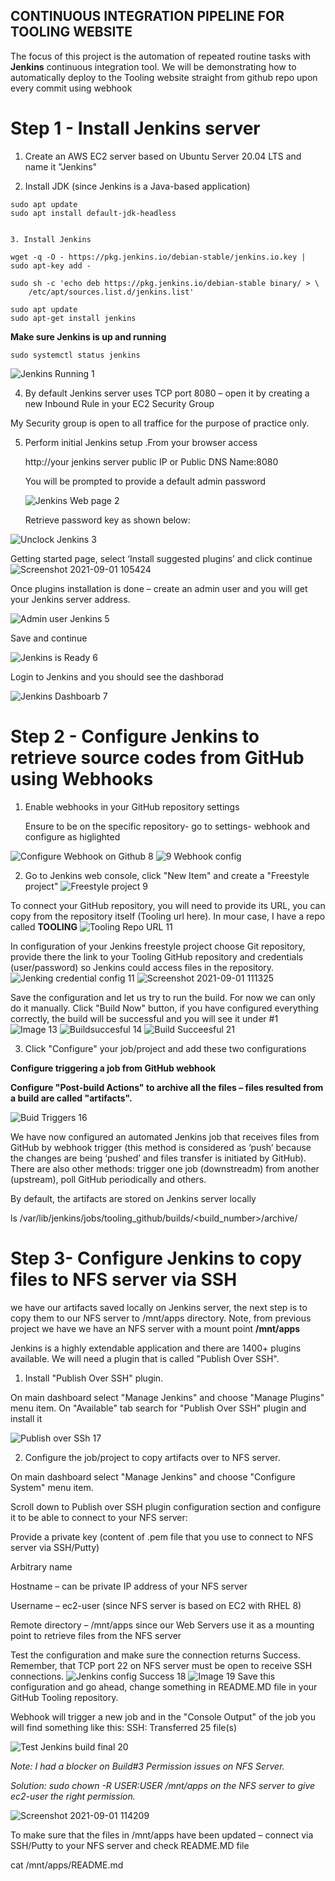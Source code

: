 ## CONTINUOUS INTEGRATION PIPELINE FOR TOOLING WEBSITE

The focus of this project is the automation of repeated routine tasks with **Jenkins** continuous integration tool. We will be demonstrating how to automatically deploy to the Tooling website straight from github repo upon every commit using webhook

# Step 1 - Install Jenkins server

1. Create an AWS EC2 server based on Ubuntu Server 20.04 LTS and name it "Jenkins"

2. Install JDK (since Jenkins is a Java-based application)
```
sudo apt update
sudo apt install default-jdk-headless


3. Install Jenkins

wget -q -O - https://pkg.jenkins.io/debian-stable/jenkins.io.key | sudo apt-key add -

sudo sh -c 'echo deb https://pkg.jenkins.io/debian-stable binary/ > \
    /etc/apt/sources.list.d/jenkins.list'

sudo apt update
sudo apt-get install jenkins
```

**Make sure Jenkins is up and running**

`sudo systemctl status jenkins`

![Jenkins Running 1](https://user-images.githubusercontent.com/10111342/131689869-fac41393-3f7e-4c0c-8e5c-63f630f3a082.png)

4. By default Jenkins server uses TCP port 8080 – open it by creating a new Inbound Rule in your EC2 Security Group
  
  My Security group is open to all traffice for the purpose of practice only.


5. Perform initial Jenkins setup .From your browser access
   
    http://your jenkins server public IP or Public DNS Name:8080

    You will be prompted to provide a default admin password

    ![Jenkins Web page 2](https://user-images.githubusercontent.com/10111342/131691471-6ddd2af3-d481-4e63-bb39-5eee47755bae.png) 

    Retrieve password key as shown below:


![Unclock Jenkins 3](https://user-images.githubusercontent.com/10111342/131693608-0984f1f4-86b9-4200-8829-47817e3328e1.png)

Getting started page, select ‘Install suggested plugins’ and click continue
![Screenshot 2021-09-01 105424](https://user-images.githubusercontent.com/10111342/131694117-f9c434b0-4c8a-49b2-ac3b-a8df9453a979.png)

Once plugins installation is done – create an admin user and you will get your Jenkins server address.

![Admin user Jenkins 5](https://user-images.githubusercontent.com/10111342/131694356-5671f46c-4b51-4000-9eb5-e90a71bd5079.png)

Save and continue

![Jenkins is Ready 6](https://user-images.githubusercontent.com/10111342/131694636-dc453c5c-2181-4440-a689-66f18f29a6ab.png)

Login to Jenkins and you should see the dashborad

![Jenkins Dashboarb 7](https://user-images.githubusercontent.com/10111342/131694829-35e99b4c-b68b-4dc3-98fe-2470224d7a1d.png)

# Step 2 - Configure Jenkins to retrieve source codes from GitHub using Webhooks
1. Enable webhooks in your GitHub repository settings

    Ensure to be on the specific repository- go to settings- webhook and configure as higlighted

![Configure Webhook on Github 8](https://user-images.githubusercontent.com/10111342/131695518-4db8dba3-93f0-4a4b-9625-46567e70d265.png)
![9 Webhook config](https://user-images.githubusercontent.com/10111342/131695799-381b5903-4256-4ff0-a5da-bb219bef1560.png)

2. Go to Jenkins web console, click "New Item" and create a "Freestyle project" 
![Freestyle project 9](https://user-images.githubusercontent.com/10111342/131696282-40870dc7-4032-4239-95d8-cdf67277c542.png)

To connect your GitHub repository, you will need to provide its URL, you can copy from the repository itself (Tooling url here). In mour case, I have a repo called **TOOLING**
![Tooling Repo URL 11](https://user-images.githubusercontent.com/10111342/131696537-4abfa329-f1e2-4537-80e4-5f8b9e7d11b9.png)

In configuration of your Jenkins freestyle project choose Git repository, provide there the link to your Tooling GitHub repository and credentials (user/password) so Jenkins could access files in the repository.
![Jenking credential config 11](https://user-images.githubusercontent.com/10111342/131696925-0b203a04-6ed1-44c1-a7e3-91686e8a557d.png)
![Screenshot 2021-09-01 111325](https://user-images.githubusercontent.com/10111342/131697313-00be6c8c-519e-49e5-9f77-15555b801e52.png)

Save the configuration and let us try to run the build. For now we can only do it manually.
Click "Build Now" button, if you have configured everything correctly, the build will be successful and you will see it under #1
![Image 13](https://user-images.githubusercontent.com/10111342/131697509-ac172052-4de7-40ca-ab49-7e23d1fe5700.png)
![Buildsuccesful 14](https://user-images.githubusercontent.com/10111342/131697772-699736d3-126a-434e-bbd9-57f7e1346e09.png)
![Build Succeesful 21](https://user-images.githubusercontent.com/10111342/131699245-e5ee5825-0463-472f-9b93-d1ac3d7f6248.png)


3. Click "Configure" your job/project and add these two configurations

**Configure triggering a job from GitHub webhook**

**Configure "Post-build Actions" to archive all the files – files resulted from a build are called "artifacts".**



![Buid Triggers 16](https://user-images.githubusercontent.com/10111342/131698182-52f2b789-55c6-4df0-89f8-ffba7834a182.png)


We have now configured an automated Jenkins job that receives files from GitHub by webhook trigger (this method is considered as ‘push’ because the changes are being ‘pushed’ and files transfer is initiated by GitHub). There are also other methods: trigger one job (downstreadm) from another (upstream), poll GitHub periodically and others.

By default, the artifacts are stored on Jenkins server locally

ls /var/lib/jenkins/jobs/tooling_github/builds/<build_number>/archive/



# Step 3- Configure Jenkins to copy files to NFS server via SSH
we have our artifacts saved locally on Jenkins server, the next step is to copy them to our NFS server to /mnt/apps directory. Note, from previous project we have we  have an NFS server with a mount point **/mnt/apps**

Jenkins is a highly extendable application and there are 1400+ plugins available. We will need a plugin that is called "Publish Over SSH".

1. Install "Publish Over SSH" plugin.

On main dashboard select "Manage Jenkins" and choose "Manage Plugins" menu item.
On "Available" tab search for "Publish Over SSH" plugin and install it

![Publish over SSh 17](https://user-images.githubusercontent.com/10111342/131700060-927bb494-09b0-42b2-8c05-7a01a82f905a.png)

2. Configure the job/project to copy artifacts over to NFS server.

On main dashboard select "Manage Jenkins" and choose "Configure System" menu item.

Scroll down to Publish over SSH plugin configuration section and configure it to be able to connect to your NFS server:

Provide a private key (content of .pem file that you use to connect to NFS server via SSH/Putty)

Arbitrary name

Hostname – can be private IP address of your NFS server

Username – ec2-user (since NFS server is based on EC2 with RHEL 8)

Remote directory – /mnt/apps since our Web Servers use it as a mounting point to retrieve files from the NFS server

Test the configuration and make sure the connection returns Success. Remember, that TCP port 22 on NFS server must be open to receive SSH connections.
![Jenkins config Success 18](https://user-images.githubusercontent.com/10111342/131700602-8de974b3-06f0-4268-a8be-0a5708957b60.png)
![Image 19](https://user-images.githubusercontent.com/10111342/131700908-b28f9f8a-d8a1-4f25-ba08-456f9bfa9ae9.png)
Save this configuration and go ahead, change something in README.MD  file in your GitHub Tooling repository.

Webhook will trigger a new job and in the "Console Output" of the job you will find something like this:
SSH: Transferred 25 file(s)

![Test Jenkins build final 20](https://user-images.githubusercontent.com/10111342/131701312-c56f5870-83f5-4330-8177-34fb90593bf8.png)

*Note: I had a blocker on Build#3 Permission issues on NFS Server.*

*Solution: sudo chown -R $USER:$USER /mnt/apps on the NFS server to give ec2-user the right permission.*


 ![Screenshot 2021-09-01 114209](https://user-images.githubusercontent.com/10111342/131701883-0a05b83c-4a50-4461-85e9-08aa0d66861d.png)

 To make sure that the files in /mnt/apps have been updated – connect via SSH/Putty to your NFS server and check README.MD file

cat /mnt/apps/README.md